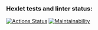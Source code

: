 ### Hexlet tests and linter status:
[![Actions Status](https://github.com/nikolya98/frontend-project-lvl1/workflows/hexlet-check/badge.svg)](https://github.com/nikolya98/frontend-project-lvl1/actions)
[![Maintainability](https://api.codeclimate.com/v1/badges/a99a88d28ad37a79dbf6/maintainability)](https://codeclimate.com/github/codeclimate/codeclimate/maintainability)
